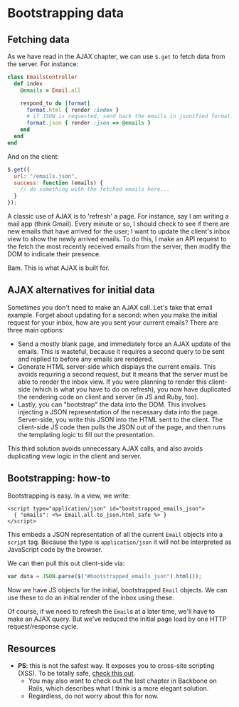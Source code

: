 # Bootstrapping data

## Fetching data

As we have read in the AJAX chapter, we can use `$.get` to fetch data
from the server. For instance:

```ruby
class EmailsController
  def index
    @emails = Email.all

    respond_to do |format|
      format.html { render :index }
      # if JSON is requested, send back the emails in jsonified format.
      format.json { render :json => @emails }
    end
  end
end
```

And on the client:

```javascript
$.get({
  url: "/emails.json",
  success: function (emails) {
    // do something with the fetched emails here...
  }
});
```

A classic use of AJAX is to 'refresh' a page. For instance, say I am
writing a mail app (think Gmail). Every minute or so, I should check
to see if there are new emails that have arrived for the user; I want
to update the client's inbox view to show the newly arrived emails. To
do this, I make an API request to the fetch the most recently received
emails from the server, then modify the DOM to indicate their presence.

Bam. This is what AJAX is built for.

## AJAX alternatives for initial data

Sometimes you don't need to make an AJAX call. Let's take that email
example. Forget about updating for a second: when you make the initial
request for your inbox, how are you sent your current emails? There
are three main options:

* Send a mostly blank page, and immediately force an AJAX update of
  the emails. This is wasteful, because it requires a second query to
  be sent and replied to before any emails are rendered.
* Generate HTML server-side which displays the current emails. This
  avoids requiring a second request, but it means that the server must
  be able to render the inbox view. If you were planning to render
  this client-side (which is what you have to do on refresh), you now
  have duplicated the rendering code on client and server (in JS and
  Ruby, too).
* Lastly, you can "bootstrap" the data into the DOM. This involves
  injecting a JSON representation of the necessary data into the
  page. Server-side, you write this JSON into the HTML sent to the
  client. The client-side JS code then pulls the JSON out of the page,
  and then runs the templating logic to fill out the presentation.

This third solution avoids unnecessary AJAX calls, and also avoids
duplicating view logic in the client and server.

## Bootstrapping: how-to

Bootstrapping is easy. In a view, we write:

```
<script type="application/json" id="bootstrapped_emails_json">
  { "emails": <%= Email.all.to_json.html_safe %> }
</script>
```

This embeds a JSON representation of all the current `Email` objects
into a `script` tag. Because the type is `application/json` it will
not be interpreted as JavaScript code by the browser.

We can then pull this out client-side via:

```javascript
var data = JSON.parse($("#bootstrapped_emails_json").html());
```

Now we have JS objects for the initial, bootstrapped `Email`
objects. We can use these to do an initial render of the inbox using
these.

Of course, if we need to refresh the `Email`s at a later time, we'll
have to make an AJAX query. But we've reduced the initial page load by
one HTTP request/response cycle.

## Resources

* **PS**: this is not the safest way. It exposes you to cross-site
  scripting (XSS). To be totally safe,
  [check this out][secure-bootstrapping].
    * You may also want to check out the last chapter in Backbone on
      Rails, which describes what I think is a more elegant solution.
    * Regardless, do not worry about this for now.

[secure-bootstrapping]: http://jfire.io/blog/2012/04/30/how-to-securely-bootstrap-json-in-a-rails-view
